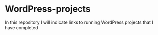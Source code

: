 # WordPress-projects
In this repository I will indicate links to running WordPress projects that I have completed

